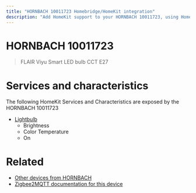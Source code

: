 ```yaml
---
title: "HORNBACH 10011723 Homebridge/HomeKit integration"
description: "Add HomeKit support to your HORNBACH 10011723, using Homebridge, Zigbee2MQTT and homebridge-z2m."
---
```

<!---
This file has been GENERATED using src/docgen/docgen.ts
DO NOT EDIT THIS FILE MANUALLY!
-->
# HORNBACH 10011723
> FLAIR Viyu Smart LED bulb CCT E27


# Services and characteristics
The following HomeKit Services and Characteristics are exposed by
the HORNBACH 10011723

* [Lightbulb](../../light.md)
  * Brightness
  * Color Temperature
  * On


# Related
* [Other devices from HORNBACH](../index.md#hornbach)
* [Zigbee2MQTT documentation for this device](https://www.zigbee2mqtt.io/devices/10011723.html)